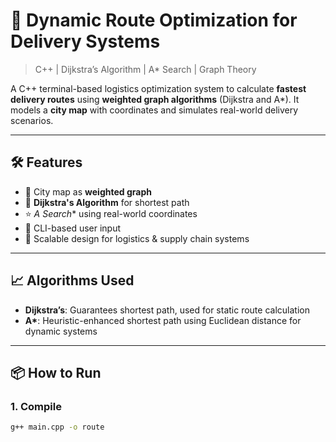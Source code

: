 # 🚚 Dynamic Route Optimization for Delivery Systems

> C++ | Dijkstra’s Algorithm | A* Search | Graph Theory

A C++ terminal-based logistics optimization system to calculate **fastest delivery routes** using **weighted graph algorithms** (Dijkstra and A\*). It models a **city map** with coordinates and simulates real-world delivery scenarios.

---

## 🛠️ Features

- 📍 City map as **weighted graph**
- 🧭 **Dijkstra's Algorithm** for shortest path
- ⭐ **A* Search** using real-world coordinates
- 💬 CLI-based user input
- 🚀 Scalable design for logistics & supply chain systems

---

## 📈 Algorithms Used

- **Dijkstra’s**: Guarantees shortest path, used for static route calculation
- **A\***: Heuristic-enhanced shortest path using Euclidean distance for dynamic systems

---

## 📦 How to Run

### 1. Compile
```bash
g++ main.cpp -o route
